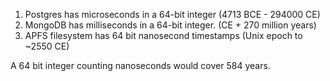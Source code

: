 1. Postgres has microseconds in a 64-bit integer (4713 BCE - 294000 CE)
2. MongoDB has milliseconds in a 64-bit integer. (CE + 270 million years)
3. APFS filesystem has 64 bit nanosecond timestamps (Unix epoch to ~2550 CE)

A 64 bit integer counting nanoseconds would cover 584 years.
